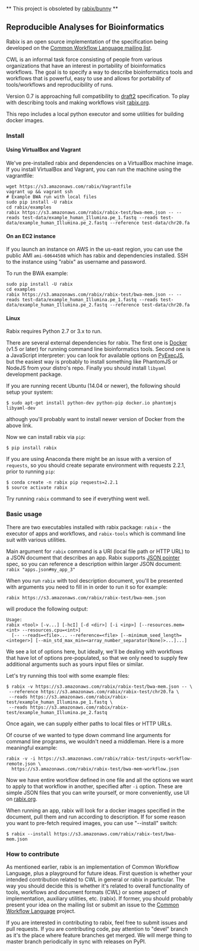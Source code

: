 ** This project is obsoleted by [rabix/bunny](https://github.com/rabix/bunny) **

## Reproducible Analyses for Bioinformatics

Rabix is an open source implementation of the specification being developed on the
[Common Workflow Language mailing list](https://groups.google.com/forum/#!forum/common-workflow-language).

CWL is an informal task force consisting of people from various organizations
that have an interest in portability of bioinformatics workflows.
The goal is to specify a way to describe bioinformatics tools and workflows that is powerful,
easy to use and allows for portability of tools/workflows and reproducibility of runs.

Version 0.7 is approaching full compatibility to
[draft2](http://common-workflow-language.github.io/draft-2)
specification.
To play with describing tools and making workflows visit [rabix.org](http://rabix.org).

This repo includes a local python executor and some utilities for building docker images.


### Install

#### Using VirtualBox and Vagrant

We've pre-installed rabix and dependencies on a VirtualBox machine image.
If you install VirtualBox and Vagrant, you can run the machine using the vagrantfile:

```
wget https://s3.amazonaws.com/rabix/Vagrantfile
vagrant up && vagrant ssh
# Example BWA run with local files
sudo pip install -U rabix
cd rabix/examples
rabix https://s3.amazonaws.com/rabix/rabix-test/bwa-mem.json -- --reads test-data/example_human_Illumina.pe_1.fastq --reads test-data/example_human_Illumina.pe_2.fastq --reference test-data/chr20.fa
```

#### On an EC2 instance

If you launch an instance on AWS in the us-east region, you can use the public AMI `ami-60644508` which has rabix and dependencies installed. SSH to the instance using "rabix" as username and password.

To run the BWA example:

```
sudo pip install -U rabix
cd examples
rabix https://s3.amazonaws.com/rabix/rabix-test/bwa-mem.json -- --reads test-data/example_human_Illumina.pe_1.fastq --reads test-data/example_human_Illumina.pe_2.fastq --reference test-data/chr20.fa
```

#### Linux

Rabix requires Python 2.7 or 3.x to run.

There are several external dependencies for rabix.
The first one is [Docker](https://docs.docker.com/installation/#installation) (v1.5 or later)
for running command line bioinformatics tools.
Second one is a JavaScript interpreter:
you can look for available options on
[PyExecJS](https://github.com/doloopwhile/PyExecJS),
but the easiest way is probably to install something like PhantomJS or NodeJS
from your distro's repo.
Finally you should install `libyaml` development package.

If you are running recent Ubuntu (14.04 or newer),
the following should setup your system:

```
$ sudo apt-get install python-dev python-pip docker.io phantomjs libyaml-dev
```

although you'll probably want to install newer version of Docker from the above link.

Now we can install rabix via `pip`:

```
$ pip install rabix
```

If you are using Anaconda there might be an issue with a version of `requests`,
so you should create separate environment with requests 2.2.1,
prior to running `pip`:

```
$ conda create -n rabix pip requests=2.2.1
$ source activate rabix
```

Try running `rabix` command to see if everything went well.


### Basic usage

There are two executables installed with rabix package: `rabix` - the executor of apps and workflows, and `rabix-tools` which is command line suit with various utilities.

Main argument for `rabix` command is a URI (local file path or HTTP URL) to a JSON document that describes an app.
Rabix supports
[JSON pointer](http://tools.ietf.org/html/rfc6901)
spec, so you can reference a description within larger JSON document: `rabix "apps.json#my_app_3"`


When you run `rabix` with tool description document, you'll be presented with arguments you need to fill in in order to run it so for example:

```
rabix https://s3.amazonaws.com/rabix/rabix-test/bwa-mem.json
```

will produce the following output:

    Usage:
    rabix <tool> [-v...] [-hcI] [-d <dir>] [-i <inp>] [--resources.mem=<int> --resources.cpu=<int>]
      [-- --reads=<file>... --reference=<file> [--minimum_seed_length=<integer>] [--min_std_max_min=<array_number_separator(None)>...]...]


We see a lot of options here, but ideally, we'll be dealing with workflows that have lot of options pre-populated, so that we only need to supply few additional arguments such as yours input files or similar.

Let's try running this tool with some example files:

```
$ rabix -v https://s3.amazonaws.com/rabix/rabix-test/bwa-mem.json -- \
 --reference https://s3.amazonaws.com/rabix/rabix-test/chr20.fa \
 --reads https://s3.amazonaws.com/rabix/rabix-test/example_human_Illumina.pe_1.fastq \
 --reads https://s3.amazonaws.com/rabix/rabix-test/example_human_Illumina.pe_2.fastq
```

Once again, we can supply either paths to local files or HTTP URLs.

Of course of we wanted to type down command line arguments for command line programs, we wouldn't need a middleman. Here is a more meaningful example:

```
rabix -v -i https://s3.amazonaws.com/rabix/rabix-test/inputs-workflow-remote.json \
  https://s3.amazonaws.com/rabix/rabix-test/bwa-mem-workflow.json
```

Now we have entire workflow defined in one file and all the options we want to apply to that workflow in another, specified after `-i` option.
These are simple JSON files that you can write yourself, or more conveniently, use UI on [rabix.org](http://rabix.org).

When running an app, rabix will look for a docker images specified in the document, pull them and run according to description.
If for some reason you want to pre-fetch required images, you can use "--install" switch:


```
$ rabix --install https://s3.amazonaws.com/rabix/rabix-test/bwa-mem.json
```


### How to contribute

As mentioned earlier, rabix is an implementation of Common Workflow Language, plus a playground for future ideas.
First question is whether your intended contribution related to CWL in general or rabix in particular.
The way you should decide this is whether it's related to overall functionality of tools, workflows and document formats (CWL)
or some aspect of implementation, auxiliary utilities, etc. (rabix).
If former, you should probably present your idea on the mailing list or submit an issue to the
[Common Workflow Language](https://github.com/common-workflow-language/common-workflow-language)
project.

If you are interested in contributing to rabix, feel free to submit issues and pull requests.
If you are contributing code, pay attention to "devel" branch as it's the place where feature branches get merged.
We will merge thing to master branch periodically in sync with releases on PyPI.
